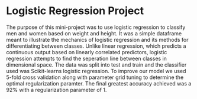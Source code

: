 # Logistic Regression Project

The purpose of this mini-project was to use logistic regression to classify men and women based on weight and height. It was a simple dataframe meant to illustrate the mechanics of logistic regression and its methods for differentiating between classes. Unlike linear regression, which predicts a continuous output based on linearly correlated predictors, logistic regression attempts to find the seperation line between classes in dimensional space. The data was split into test and train and the classifier used was Scikit-learns logistic regression. To improve our model we used 5-fold cross validation along with parameter grid tuning to determine the optimal regularization paramter. The final greatest accuracy achieved was a 92% with a regularization parameter of 1. 